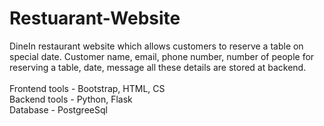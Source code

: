 # Restuarant-Website
DineIn restaurant website which allows customers to reserve a table on special date. Customer name, email, phone number, number of people for reserving a table, date, message all these details are stored at backend.<br><br>
Frontend tools - Bootstrap, HTML, CS<br>
Backend tools - Python, Flask<br>
Database - PostgreeSql
